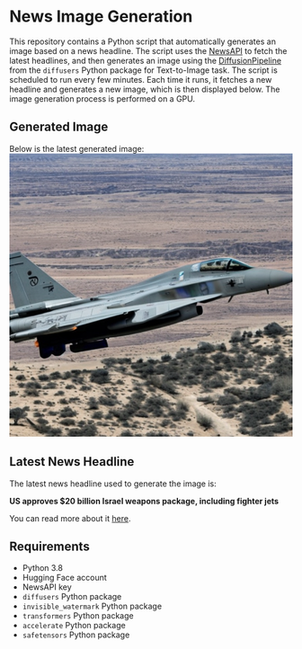 # News Image Generation
This repository contains a Python script that automatically generates an image based on a news headline. The script uses the [NewsAPI](https://newsapi.org/) to fetch the latest headlines, and then generates an image using the [DiffusionPipeline](https://github.com/huggingface/diffusers) from the `diffusers` Python package for Text-to-Image task.
The script is scheduled to run every few minutes. Each time it runs, it fetches a new headline and generates a new image, which is then displayed below. The image generation process is performed on a GPU.

## Generated Image
Below is the latest generated image:
![Generated Image](image.png)

## Latest News Headline
The latest news headline used to generate the image is:

**US approves $20 billion Israel weapons package, including fighter jets**

You can read more about it [here](https://news.google.com/rss/articles/CBMiuwFBVV95cUxPTnVVclViblJER2czSmdydFpwVGlpUmp0Z0cyZXczQVRHSG4xUG1qWUJPUGRZY1loZlIyUlNPSm01V3JETnRCaXNUQk91SUZHRkZ6WnYxSjRMblNEbGtTd3hqX1J6VGhJMkhTaUV0cHVjeU9RamNxTGl1NHhRdXFnTExPUTluNFliWi1ReEJteVE3TnNSa1o5V3lRX09jM1hwU2RWOWx5U0lZRVJ1dkhuckF1OXdUWkY5bTAw?oc=5).

## Requirements
- Python 3.8
- Hugging Face account
- NewsAPI key
- `diffusers` Python package
- `invisible_watermark` Python package
- `transformers` Python package
- `accelerate` Python package
- `safetensors` Python package
